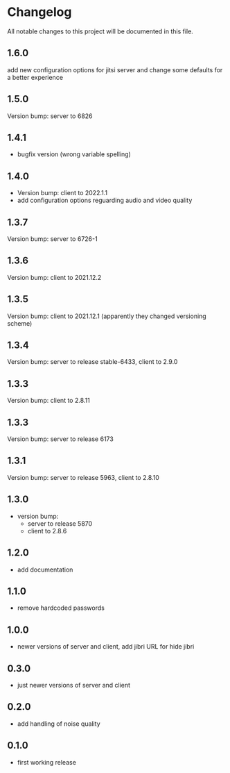# Changelog

All notable changes to this project will be documented in this file.

## 1.6.0

add new configuration options for jitsi server and change some defaults for a better experience

## 1.5.0

Version bump: server to 6826

## 1.4.1

* bugfix version (wrong variable spelling)

## 1.4.0

* Version bump: client to 2022.1.1
* add configuration options reguarding audio and video quality

## 1.3.7

Version bump: server to 6726-1

## 1.3.6

Version bump: client to 2021.12.2

## 1.3.5

Version bump: client to 2021.12.1 (apparently they changed versioning scheme)

## 1.3.4

Version bump: server to release stable-6433, client to 2.9.0

## 1.3.3

Version bump: client to 2.8.11

## 1.3.3

Version bump: server to release 6173

## 1.3.1

Version bump: server to release 5963, client to 2.8.10

## 1.3.0

* version bump:
    * server to release 5870
    * client to 2.8.6

## 1.2.0

* add documentation

## 1.1.0

* remove hardcoded passwords

## 1.0.0

* newer versions of server and client, add jibri URL for hide jibri

## 0.3.0

* just newer versions of server and client

## 0.2.0

* add handling of noise quality

## 0.1.0

* first working release
